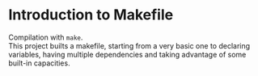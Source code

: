 # Introduction to Makefile

Compilation with `make`.  
This project builts a makefile, starting from a very basic one to declaring variables, having multiple dependencies and taking advantage of some built-in capacities.
